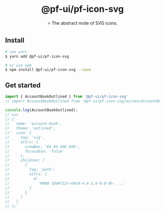 <h1 align="center">
  @pf-ui/pf-icon-svg
</h1>

<p align="center">
⭐ The abstract node of SVG icons.
</p>


## Install

```bash
# use yarn
$ yarn add @pf-ui/pf-icon-svg

# or use npm
$ npm install @pf-ui/pf-icon-svg --save
```

## Get started

```ts
import { AccountBookOutlined } from '@pf-ui/pf-icon-svg'
// import AccountBookOutlined from '@pf-ui/pf-icon-svg/es/asn/AccountBookOutlined';

console.log(AccountBookOutlined);
// ==>
// {
//   name: 'account-book',
//   theme: 'outlined',
//   icon: {
//     tag: 'svg',
//     attrs: {
//       viewBox: '64 64 896 896',
//       focusable: 'false'
//     },
//     children: [
//       {
//         tag: 'path',
//         attrs: {
//           d:
//             'M880 184H712v-64c0-4.4-3.6-8-8-8h- ...'
//         }
//       }
//     ]
//   }
// };
```
